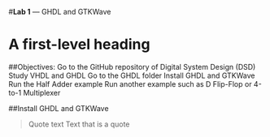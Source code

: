 #**Lab 1** — GHDL and GTKWave
# A first-level heading
##Objectives:
Go to the GitHub repository of Digital System Design (DSD)
  Study VHDL and GHDL
Go to the GHDL folder
  Install GHDL and GTKWave
  Run the Half Adder example
  Run another example such as D Flip-Flop or 4-to-1 Multiplexer


##Install GHDL and GTKWave
> Quote text
> Text that is a quote
